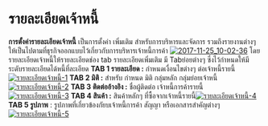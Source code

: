 # รายละเอียดเจ้าหนี้

**การตั้งค่ารายละเอียดเจ้าหนี้** เป็นการตั้งค่า เพิ่มเติม
สำหรับการบริหารและจัดการ
รวมถึงรายงานต่างๆให้เป็นไปตามที่ธุรกิจออกแบบไว้เกี่ยวกับการบริหารเจ้าหนี้การค้า
[![2017-11-25_10-02-36](/images/2017-11-25_10-02-36.jpg)](/images/2017-11-25_10-02-36.jpg) โดย
รายละเอียดเจ้าหนี้ให้รายละเอียดช่อง tab รายละเอียดเพิ่มเติม มี Tabย่อยต่างๆ
ซึ่งไว้กำหนดให้มีระดับรายละเอียดได้หนี้ที่ละเอียด **TAB 1 รายละเอียด :**
กำหนดเงื่อนไขต่างๆ ต่อเจ้าหนี้รายนี้[![รายละเอียดเจ้าหนี้-1](/images/รายละเอียดเจ้าหนี้-1.jpg)](/images/รายละเอียดเจ้าหนี้-1.jpg) **TAB 2 มิติ :** สำหรับ
กำหนด มิติ กลุ่มหลัก
กลุ่มย่อยเจ้าหนี้[![รายละเอียดเจ้าหนี้-2](/images/รายละเอียดเจ้าหนี้-2.jpg)](/images/รายละเอียดเจ้าหนี้-2.jpg) **TAB 3 ติดต่ออ้างอิง :**
ชื่อผู้ติดต่อ เจ้าหนี้การค้ารายนี้[![รายละเอียดเจ้าหนี้-3](/images/รายละเอียดเจ้าหนี้-3.jpg)](/images/รายละเอียดเจ้าหนี้-3.jpg) **TAB 4 สินค้า :**
สินค้าหลักๆ ที่ซื้อจากเจ้าหนี้รายนี้[![รายละเอียดเจ้าหนี้-4](/images/รายละเอียดเจ้าหนี้-4.jpg)](/images/รายละเอียดเจ้าหนี้-4.jpg) **TAB 5 รูปภาพ** :
รูปภาพที่เกี่ยวข้องกัยบเจ้าหนี้การค้า สัญญา
หรือเอกสารสำคัญต่างๆ[![รายละเอียดเจ้าหนี้-5](/images/รายละเอียดเจ้าหนี้-5.jpg)](/images/รายละเอียดเจ้าหนี้-5.jpg)  

